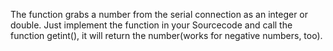 The function grabs a number from the serial connection as an integer or double. Just implement the function in your Sourcecode and call the function getint(), it will return the number(works for negative numbers, too).
